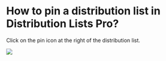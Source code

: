 # How to pin a distribution list in Distribution Lists Pro?

<p class="no-margin">Click on the pin icon at the right of the distribution list.</p>
<p class="no-margin"></p>
<div class="intercom-container"><img src="/assets/img/teams-pro/image_174.png"></div>

<Intercom />
<Hubspot />
<Clarity />
<GoogleAnalytics />

